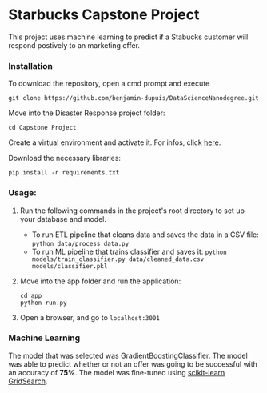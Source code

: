 # Starbucks Capstone Project

This project uses machine learning to predict if a Stabucks customer will respond postively to an marketing offer.


### Installation

To download the repository, open a cmd prompt and execute 
```
git clone https://github.com/benjamin-dupuis/DataScienceNanodegree.git
```

Move into the Disaster Response project folder:

```
cd Capstone Project
```

Create a virtual environment and activate it. For infos, click [here](https://uoa-eresearch.github.io/eresearch-cookbook/recipe/2014/11/26/python-virtual-env/).


Download the necessary libraries:

```
pip install -r requirements.txt
```

### Usage:
1. Run the following commands in the project's root directory to set up your database and model.

    - To run ETL pipeline that cleans data and saves the data in a CSV file:
        `python data/process_data.py`
    - To run ML pipeline that trains classifier and saves it:
        `python models/train_classifier.py data/cleaned_data.csv models/classifier.pkl`

2. Move into the app folder and run the application:
    ```
    cd app
    python run.py
    ```

3. Open a browser, and go to `localhost:3001`


### Machine Learning

The model that was selected was GradientBoostingClassifier. The model was able to predict whether or not an offer was going to be successful with an accuracy of **75%**.
The model was fine-tuned using [scikit-learn GridSearch](https://scikit-learn.org/stable/modules/generated/sklearn.model_selection.GridSearchCV.html). 

